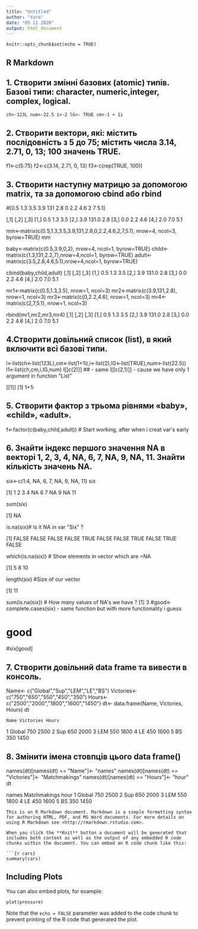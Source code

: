 ```yaml
---
title: "Untitled"
author: "Yaro"
date: "05 11 2020"
output: html_document
---
```


```{r setup, include=FALSE}
knitr::opts_chunk$set(echo = TRUE)
```

## R Markdown
## 1. Створити змінні базових (atomic) типів. Базові типи: character, numeric,integer, complex, logical.
 `ch<-123L
 num<-22.5
 i<-2
 lG<- TRUE
 cm<-1 + 1i`
## 2. Створити вектори, які: містить послідовність з 5 до 75; містить числа 3.14, 2.71, 0, 13; 100 значень TRUE.
f1<-c(5:75)
f2<-c(3.14, 2.71, 0, 13)
f3<-c(rep(TRUE, 100))
## 3. Створити наступну матрицю за допомогою matrix, та за допомогою cbind або rbind
#[0.5 1.3 3.5
3.9 131 2.8
0 2.2 4.6
2 7 5.1]

 [,1]  [,2] [,3]
[1,]  0.5   1.3  3.5
[2,]  3.9 131.0  2.8
[3,]  0.0   2.2  4.6
[4,]  2.0   7.0  5.1

mm<-matrix(c(0.5,1.3,3.5,3.9,131,2.8,0,2.2,4.6,2,7,5.1),
           nrow=4, ncol=3, byrow=TRUE)
mm 

baby<-matrix(c(0.5,3.9,0,2), nrow=4, ncol=1, byrow=TRUE) 
child<-matrix(c(1.3,131,2.2,7),nrow=4,ncol=1, byrow=TRUE)
adult<-matrix(c(3.5,2.8,4.6,5.1),nrow=4,ncol=1, byrow=TRUE)

cbind(baby,child,adult)
 [,1]  [,2] [,3]
[1,]  0.5   1.3  3.5
[2,]  3.9 131.0  2.8
[3,]  0.0   2.2  4.6
[4,]  2.0   7.0  5.1

mr1<-matrix(c(0.5,1.3,3.5), nrow=1, ncol=3)
mr2<-matrix(c(3.9,131,2.8), nrow=1, ncol=3)
mr3<-matrix(c(0,2.2,4.6), nrow=1, ncol=3)
mr4<-matrix(c(2,7,5.1), nrow=1, ncol=3)

rbind(mr1,mr2,mr3,mr4)
      [,1]  [,2] [,3]
[1,]  0.5   1.3  3.5
[2,]  3.9 131.0  2.8
[3,]  0.0   2.2  4.6
[4,]  2.0   7.0  5.1
## 4.Створити довільний список (list), в який включити всі базові типи.

l<-list(ch<-list(123L),cm<-list(1+1i),i<-list(2),lG<-list(TRUE),num<-list(22.5))
l1<-list(ch,cm,i,lG,num)
l[[c(2)]] ## - same l[[c(2,1)]] - cause we have only 1 argument in function "List"

[[1]]
[1] 1+1i

## 5. Створити фактор з трьома рівнями «baby», «child», «adult».

f<-factor(c(baby,child,adult)) # Start working, after when i creat var's early 


## 6. Знайти індекс першого значення NA в векторі 1, 2, 3, 4, NA, 6, 7, NA, 9, NA, 11. Знайти кількість значень NA.


six<-c(1:4, NA, 6, 7, NA, 9, NA, 11)
six

[1]  1  2  3  4 NA  6  7 NA  9 NA 11

sum(six)

[1] NA

is.na(six)# Is it NA in var "Six" ?

[1] FALSE FALSE FALSE FALSE  TRUE FALSE FALSE  TRUE FALSE  TRUE FALSE

which(is.na(six)) # Show elements in vector which are =NA

[1]  5  8 10

length(six) #Size of our vector

[1] 11

sum(is.na(six)) # How many values of NA's we have ?
[1] 3
#good<-complete.cases(six) - same function but with more functionality i guess
# good
#six[good]


## 7. Створити довільний data frame та вивести в консоль.
Name<- c("Global","Sup","LEM","LE","BS")
Victories<- c("750","650","550","450","350")
Hours<- c("2500","2000","1800","1600","1450")
dt<- data.frame(Name, Victories, Hours)
dt 

    Name Victories Hours
1 Global       750  2500
2    Sup       650  2000
3    LEM       550  1800
4     LE       450  1600
5     BS       350  1450

## 8. Змінити імена стовпців цього data frame()

names(dt)[names(dt) == "Name"]<- "names"
names(dt)[names(dt) == "Victories"]<- "Matchmakings"
names(dt)[names(dt) == "Hours"]<- "hour"
dt    

   names Matchmakings hour
1 Global          750 2500
2    Sup          650 2000
3    LEM          550 1800
4     LE          450 1600
5     BS          350 1450
```
This is an R Markdown document. Markdown is a simple formatting syntax for authoring HTML, PDF, and MS Word documents. For more details on using R Markdown see <http://rmarkdown.rstudio.com>.

When you click the **Knit** button a document will be generated that includes both content as well as the output of any embedded R code chunks within the document. You can embed an R code chunk like this:

```{r cars}
summary(cars)
```

## Including Plots

You can also embed plots, for example:

```{r pressure, echo=FALSE}
plot(pressure)
```

Note that the `echo = FALSE` parameter was added to the code chunk to prevent printing of the R code that generated the plot.
